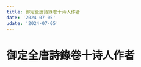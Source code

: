 ```yaml
---
title: 御定全唐詩錄卷十诗人作者
date: '2024-07-05'
udate: '2024-07-05'
---
```

# 御定全唐詩錄卷十诗人作者

<AuthorPage :authorMap="authorMap" :chapternum="10" />

<script setup>
const chapter = '卷十';
import authorMap from '/data/qtsl/卷十/author.json'
</script>
